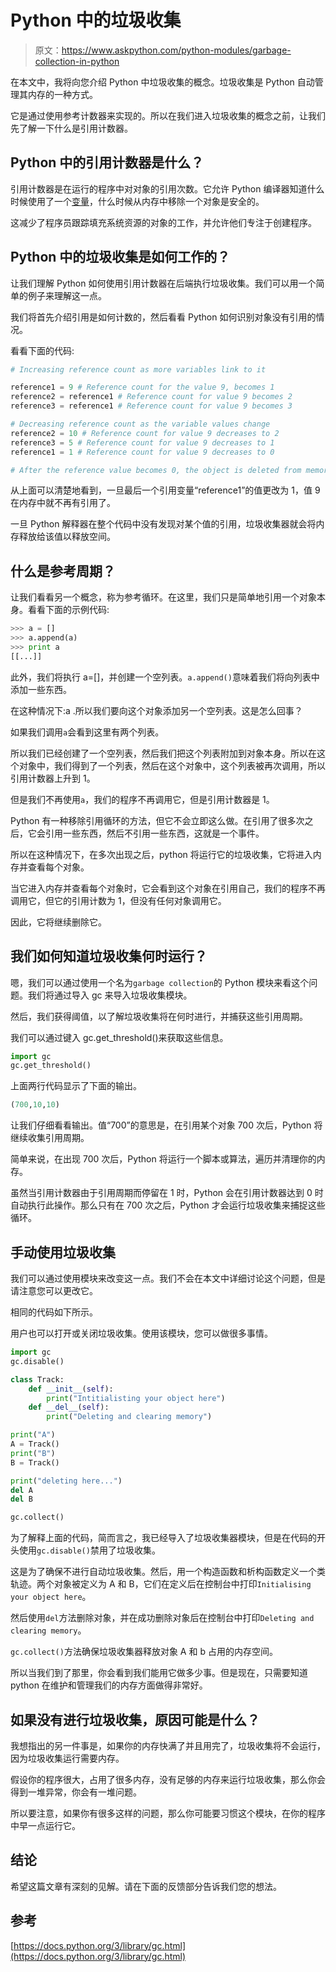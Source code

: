 # Python 中的垃圾收集

> 原文：<https://www.askpython.com/python-modules/garbage-collection-in-python>

在本文中，我将向您介绍 Python 中垃圾收集的概念。垃圾收集是 Python 自动管理其内存的一种方式。

它是通过使用参考计数器来实现的。所以在我们进入垃圾收集的概念之前，让我们先了解一下什么是引用计数器。

## Python 中的引用计数器是什么？

引用计数器是在运行的程序中对对象的引用次数。它允许 Python 编译器知道什么时候使用了一个[变量](https://www.askpython.com/python/python-variables)，什么时候从内存中移除一个对象是安全的。

这减少了程序员跟踪填充系统资源的对象的工作，并允许他们专注于创建程序。

## Python 中的垃圾收集是如何工作的？

让我们理解 Python 如何使用引用计数器在后端执行垃圾收集。我们可以用一个简单的例子来理解这一点。

我们将首先介绍引用是如何计数的，然后看看 Python 如何识别对象没有引用的情况。

看看下面的代码:

```py
# Increasing reference count as more variables link to it

reference1 = 9 # Reference count for the value 9, becomes 1
reference2 = reference1 # Reference count for value 9 becomes 2
reference3 = reference1 # Reference count for value 9 becomes 3

# Decreasing reference count as the variable values change
reference2 = 10 # Reference count for value 9 decreases to 2
reference3 = 5 # Reference count for value 9 decreases to 1
reference1 = 1 # Reference count for value 9 decreases to 0

# After the reference value becomes 0, the object is deleted from memory

```

从上面可以清楚地看到，一旦最后一个引用变量“reference1”的值更改为 1，值 9 在内存中就不再有引用了。

一旦 Python 解释器在整个代码中没有发现对某个值的引用，垃圾收集器就会将内存释放给该值以释放空间。

## 什么是参考周期？

让我们看看另一个概念，称为参考循环。在这里，我们只是简单地引用一个对象本身。看看下面的示例代码:

```py
>>> a = []
>>> a.append(a)
>>> print a
[[...]]

```

此外，我们将执行 a=[]，并创建一个空列表。`a.append()`意味着我们将向列表中添加一些东西。

在这种情况下:a .所以我们要向这个对象添加另一个空列表。这是怎么回事？

如果我们调用`a`会看到这里有两个列表。

所以我们已经创建了一个空列表，然后我们把这个列表附加到对象本身。所以在这个对象中，我们得到了一个列表，然后在这个对象中，这个列表被再次调用，所以引用计数器上升到 1。

但是我们不再使用`a`，我们的程序不再调用它，但是引用计数器是 1。

Python 有一种移除引用循环的方法，但它不会立即这么做。在引用了很多次之后，它会引用一些东西，然后不引用一些东西，这就是一个事件。

所以在这种情况下，在多次出现之后，python 将运行它的垃圾收集，它将进入内存并查看每个对象。

当它进入内存并查看每个对象时，它会看到这个对象在引用自己，我们的程序不再调用它，但它的引用计数为 1，但没有任何对象调用它。

因此，它将继续删除它。

## 我们如何知道垃圾收集何时运行？

嗯，我们可以通过使用一个名为`garbage collection`的 Python 模块来看这个问题。我们将通过导入 gc 来导入垃圾收集模块。

然后，我们获得阈值，以了解垃圾收集将在何时进行，并捕获这些引用周期。

我们可以通过键入 gc.get_threshold()来获取这些信息。

```py
import gc
gc.get_threshold()

```

上面两行代码显示了下面的输出。

```py
(700,10,10)

```

让我们仔细看看输出。值“700”的意思是，在引用某个对象 700 次后，Python 将继续收集引用周期。

简单来说，在出现 700 次后，Python 将运行一个脚本或算法，遍历并清理你的内存。

虽然当引用计数器由于引用周期而停留在 1 时，Python 会在引用计数器达到 0 时自动执行此操作。那么只有在 700 次之后，Python 才会运行垃圾收集来捕捉这些循环。

## 手动使用垃圾收集

我们可以通过使用模块来改变这一点。我们不会在本文中详细讨论这个问题，但是请注意您可以更改它。

相同的代码如下所示。

用户也可以打开或关闭垃圾收集。使用该模块，您可以做很多事情。

```py
import gc
gc.disable()  

class Track:
    def __init__(self):
        print("Intitialisting your object here")
    def __del__(self):
        print("Deleting and clearing memory")

print("A")
A = Track()
print("B")
B = Track()

print("deleting here...")
del A
del B  

gc.collect() 

```

为了解释上面的代码，简而言之，我已经导入了垃圾收集器模块，但是在代码的开头使用`gc.disable()`禁用了垃圾收集。

这是为了确保不进行自动垃圾收集。然后，用一个构造函数和析构函数定义一个类轨迹。两个对象被定义为 A 和 B，它们在定义后在控制台中打印`Initialising your object here`。

然后使用`del`方法删除对象，并在成功删除对象后在控制台中打印`Deleting and clearing memory`。

`gc.collect()`方法确保垃圾收集器释放对象 A 和 b 占用的内存空间。

所以当我们到了那里，你会看到我们能用它做多少事。但是现在，只需要知道 python 在维护和管理我们的内存方面做得非常好。

## 如果没有进行垃圾收集，原因可能是什么？

我想指出的另一件事是，如果你的内存快满了并且用完了，垃圾收集将不会运行，因为垃圾收集运行需要内存。

假设你的程序很大，占用了很多内存，没有足够的内存来运行垃圾收集，那么你会得到一堆异常，你会有一堆问题。

所以要注意，如果你有很多这样的问题，那么你可能要习惯这个模块，在你的程序中早一点运行它。

## 结论

希望这篇文章有深刻的见解。请在下面的反馈部分告诉我们您的想法。

## 参考

[https://docs.python.org/3/library/gc.html](https://docs.python.org/3/library/gc.html)